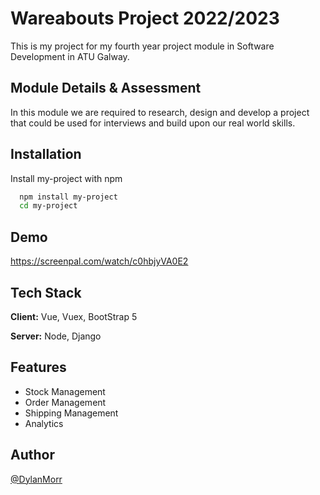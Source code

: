 
# Wareabouts Project 2022/2023

This is my project for my fourth year project module in Software Development in ATU Galway.

## Module Details & Assessment
In this module we are required to research, design and develop a project that could be used for interviews and build upon our real world skills. 

## Installation

Install my-project with npm

```bash
  npm install my-project
  cd my-project
```
    
## Demo

https://screenpal.com/watch/c0hbjyVA0E2


## Tech Stack

**Client:** Vue, Vuex, BootStrap 5

**Server:** Node, Django


## Features

- Stock Management
- Order Management 
- Shipping Management
- Analytics


## Author

[@DylanMorr](https://www.github.com/dylanmorr)

